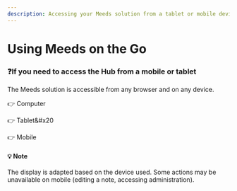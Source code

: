 ```yaml
---
description: Accessing your Meeds solution from a tablet or mobile device
---
```


# Using Meeds on the Go

### :question:If you need to access the Hub from a mobile or tablet

The Meeds solution is accessible from any browser and on any device.

👉 Computer

👉 Tablet\&#x20

👉 Mobile

#### **💡 Note**

The display is adapted based on the device used. Some actions may be unavailable on mobile (editing a note, accessing administration).
